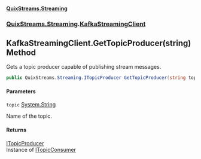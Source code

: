 #### [QuixStreams.Streaming](index.md 'index')
### [QuixStreams.Streaming](QuixStreams.Streaming.md 'QuixStreams.Streaming').[KafkaStreamingClient](KafkaStreamingClient.md 'QuixStreams.Streaming.KafkaStreamingClient')

## KafkaStreamingClient.GetTopicProducer(string) Method

Gets a topic producer capable of publishing stream messages.

```csharp
public QuixStreams.Streaming.ITopicProducer GetTopicProducer(string topic);
```
#### Parameters

<a name='QuixStreams.Streaming.KafkaStreamingClient.GetTopicProducer(string).topic'></a>

`topic` [System.String](https://docs.microsoft.com/en-us/dotnet/api/System.String 'System.String')

Name of the topic.

#### Returns
[ITopicProducer](ITopicProducer.md 'QuixStreams.Streaming.ITopicProducer')  
Instance of [ITopicConsumer](ITopicConsumer.md 'QuixStreams.Streaming.ITopicConsumer')